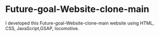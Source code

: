 # Future-goal-Website-clone-main
I developed this Future-goal-Website-clone-main website using HTML, CSS, JavaScript,GSAP, locomotive.

